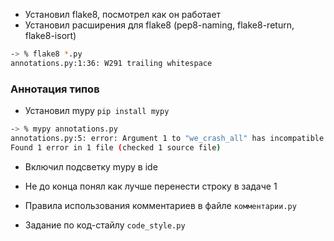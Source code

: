 - Установил flake8, посмотрел как он работает
- Установил расширения для flake8 (pep8-naming, flake8-return, flake8-isort)


```bash
-> % flake8 *.py
annotations.py:1:36: W291 trailing whitespace
```

### Аннотация типов
- Установил mypy `pip install mypy`

```bash
-> % mypy annotations.py
annotations.py:5: error: Argument 1 to "we_crash_all" has incompatible type "int"; expected "str"  [arg-type]
Found 1 error in 1 file (checked 1 source file)
```

- Включил подсветку mypy в ide
- Не до конца понял как лучше перенести строку в задаче 1

- Правила использования комментариев в файле `комментарии.py`
- Задание по код-стайлу `code_style.py`
